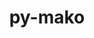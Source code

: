 ---
title: "py-mako"
layout: cache
categories: [package, develop]
meta: {"compilers": ["gcc@=11.1.0", "gcc@=11.4.0", "gcc@=13.2.0", "gcc@=9.4.0", "oneapi@=2024.2.1"], "num_specs": 76, "num_specs_by_stack": {"data-vis-sdk": 5, "e4s": 16, "e4s-neoverse-v2": 6, "e4s-neoverse_v1": 4, "e4s-oneapi": 15, "e4s-power": 2, "e4s-rocm-external": 5, "gpu-tests": 18, "hep": 5, "ml-linux-x86_64-rocm": 5, "root": 76}, "oss": ["ubuntu20.04", "ubuntu22.04", "ubuntu24.04"], "platforms": ["linux"], "stacks": ["data-vis-sdk", "e4s", "e4s-neoverse-v2", "e4s-neoverse_v1", "e4s-oneapi", "e4s-power", "e4s-rocm-external", "gpu-tests", "hep", "ml-linux-x86_64-rocm", "root"], "targets": ["neoverse_v1", "neoverse_v2", "ppc64le", "x86_64_v3"], "versions": ["1.2.4"]}
spec_details: [{"compiler": "gcc@=11.4.0", "hash": "23ko7f57zggckpvaktutvzfnixpnr3ex", "os": "ubuntu22.04", "platform": "linux", "size": "-", "stacks": ["hep", "root"], "target": "x86_64_v3", "variants": ["build_system=python_pip"], "versions": ["1.2.4"]}, {"compiler": "gcc@=11.4.0", "hash": "24ss63mt6bqydujgxzuua3x7u2cypsek", "os": "ubuntu22.04", "platform": "linux", "size": "-", "stacks": ["e4s-neoverse_v1", "root"], "target": "neoverse_v1", "variants": ["build_system=python_pip"], "versions": ["1.2.4"]}, {"compiler": "gcc@=13.2.0", "hash": "2jtfy5fcvyq3isctpmichgsv5mmcgun7", "os": "ubuntu24.04", "platform": "linux", "size": "-", "stacks": ["ml-linux-x86_64-rocm", "root"], "target": "x86_64_v3", "variants": ["build_system=python_pip"], "versions": ["1.2.4"]}, {"compiler": "gcc@=11.4.0", "hash": "2mq5jo4sy2l3tsd2i33uqyar5wkrese5", "os": "ubuntu22.04", "platform": "linux", "size": "-", "stacks": ["e4s-neoverse-v2", "root"], "target": "neoverse_v2", "variants": ["build_system=python_pip"], "versions": ["1.2.4"]}, {"compiler": "gcc@=11.4.0", "hash": "2w7uskc3edxx2tfkdoceltzpyd3bvxbi", "os": "ubuntu22.04", "platform": "linux", "size": "-", "stacks": ["e4s", "root"], "target": "x86_64_v3", "variants": ["build_system=python_pip"], "versions": ["1.2.4"]}, {"compiler": "gcc@=11.1.0", "hash": "3e3q6f3wucjslxni6zbroqvveaf7xutg", "os": "ubuntu20.04", "platform": "linux", "size": "-", "stacks": ["data-vis-sdk", "root"], "target": "x86_64_v3", "variants": ["build_system=python_pip"], "versions": ["1.2.4"]}, {"compiler": "gcc@=13.2.0", "hash": "473f5xzykcysdqqlfobn3zmrnke6bquv", "os": "ubuntu24.04", "platform": "linux", "size": "-", "stacks": ["ml-linux-x86_64-rocm", "root"], "target": "x86_64_v3", "variants": ["build_system=python_pip"], "versions": ["1.2.4"]}, {"compiler": "gcc@=11.4.0", "hash": "4gixqaiurd6qrudffzplao6yebwyc5rg", "os": "ubuntu22.04", "platform": "linux", "size": "-", "stacks": ["e4s-neoverse_v1", "root"], "target": "neoverse_v1", "variants": ["build_system=python_pip"], "versions": ["1.2.4"]}, {"compiler": "oneapi@=2024.2.1", "hash": "57shwiogyytrn4fly47cqp6oohsrkbev", "os": "ubuntu22.04", "platform": "linux", "size": "-", "stacks": ["e4s-oneapi", "root"], "target": "x86_64_v3", "variants": ["build_system=python_pip"], "versions": ["1.2.4"]}, {"compiler": "gcc@=11.1.0", "hash": "5swsffhwyr4trq7uw7yt7c7voeb75w4n", "os": "ubuntu20.04", "platform": "linux", "size": "-", "stacks": ["data-vis-sdk", "root"], "target": "x86_64_v3", "variants": ["build_system=python_pip"], "versions": ["1.2.4"]}, {"compiler": "gcc@=11.4.0", "hash": "5tnm2fqbzw4zbv6t445q6e3ywaesmnk4", "os": "ubuntu22.04", "platform": "linux", "size": "-", "stacks": ["e4s-neoverse-v2", "root"], "target": "neoverse_v2", "variants": ["build_system=python_pip"], "versions": ["1.2.4"]}, {"compiler": "oneapi@=2024.2.1", "hash": "5zfbl3fj655qikdyxb6jsqplxs36z7zl", "os": "ubuntu22.04", "platform": "linux", "size": "-", "stacks": ["e4s-oneapi", "root"], "target": "x86_64_v3", "variants": ["build_system=python_pip"], "versions": ["1.2.4"]}, {"compiler": "gcc@=11.1.0", "hash": "63o5efey3jq3x5jsk4wjfxie52vuuenn", "os": "ubuntu20.04", "platform": "linux", "size": "-", "stacks": ["gpu-tests", "root"], "target": "x86_64_v3", "variants": ["build_system=python_pip"], "versions": ["1.2.4"]}, {"compiler": "oneapi@=2024.2.1", "hash": "6kdglm3hde3uc5yegst6q5tn5cvimu27", "os": "ubuntu22.04", "platform": "linux", "size": "-", "stacks": ["e4s-oneapi", "root"], "target": "x86_64_v3", "variants": ["build_system=python_pip"], "versions": ["1.2.4"]}, {"compiler": "gcc@=11.1.0", "hash": "6q3a2dhk2lcfe6qqgm7mkq6u6c2e4r5h", "os": "ubuntu20.04", "platform": "linux", "size": "-", "stacks": ["gpu-tests", "root"], "target": "x86_64_v3", "variants": ["build_system=python_pip"], "versions": ["1.2.4"]}, {"compiler": "gcc@=11.4.0", "hash": "73hxndnasttacnt34a5pe3r6dh5lwbh7", "os": "ubuntu22.04", "platform": "linux", "size": "-", "stacks": ["e4s-neoverse-v2", "root"], "target": "neoverse_v2", "variants": ["build_system=python_pip"], "versions": ["1.2.4"]}, {"compiler": "oneapi@=2024.2.1", "hash": "7bwxlrh4drmtyb4s5mwkrqrxrmxd6ab4", "os": "ubuntu22.04", "platform": "linux", "size": "-", "stacks": ["e4s-oneapi", "root"], "target": "x86_64_v3", "variants": ["build_system=python_pip"], "versions": ["1.2.4"]}, {"compiler": "gcc@=11.4.0", "hash": "7ggukdjahcv6xtoue2ixkseh6dcwgp33", "os": "ubuntu22.04", "platform": "linux", "size": "-", "stacks": ["e4s", "e4s-rocm-external", "root"], "target": "x86_64_v3", "variants": ["build_system=python_pip"], "versions": ["1.2.4"]}, {"compiler": "gcc@=11.1.0", "hash": "buuhriladfqfzow3um3ihq2evapscb7u", "os": "ubuntu20.04", "platform": "linux", "size": "-", "stacks": ["data-vis-sdk", "root"], "target": "x86_64_v3", "variants": ["build_system=python_pip"], "versions": ["1.2.4"]}, {"compiler": "gcc@=11.4.0", "hash": "buuzrxpavyxukhngxotoznnped6cituy", "os": "ubuntu22.04", "platform": "linux", "size": "-", "stacks": ["e4s", "root"], "target": "x86_64_v3", "variants": ["build_system=python_pip"], "versions": ["1.2.4"]}, {"compiler": "gcc@=11.1.0", "hash": "dwgqs4bcnci7vbt6ftolkynnxliknqup", "os": "ubuntu20.04", "platform": "linux", "size": "-", "stacks": ["gpu-tests", "root"], "target": "x86_64_v3", "variants": ["build_system=python_pip"], "versions": ["1.2.4"]}, {"compiler": "oneapi@=2024.2.1", "hash": "dyvvkqdczxcai25mutvuwoho5sxkpwfc", "os": "ubuntu22.04", "platform": "linux", "size": "-", "stacks": ["e4s-oneapi", "root"], "target": "x86_64_v3", "variants": ["build_system=python_pip"], "versions": ["1.2.4"]}, {"compiler": "gcc@=11.4.0", "hash": "dzsnlzizmokcej2sy3sva3uscmzetc2n", "os": "ubuntu22.04", "platform": "linux", "size": "-", "stacks": ["e4s", "root"], "target": "x86_64_v3", "variants": ["build_system=python_pip"], "versions": ["1.2.4"]}, {"compiler": "oneapi@=2024.2.1", "hash": "egkmhsorw2ndkuh6its5ygkltnpucgvi", "os": "ubuntu22.04", "platform": "linux", "size": "-", "stacks": ["e4s-oneapi", "root"], "target": "x86_64_v3", "variants": ["build_system=python_pip"], "versions": ["1.2.4"]}, {"compiler": "gcc@=11.4.0", "hash": "escht43psbriwgq2453533x2djapm2zc", "os": "ubuntu22.04", "platform": "linux", "size": "-", "stacks": ["hep", "root"], "target": "x86_64_v3", "variants": ["build_system=python_pip"], "versions": ["1.2.4"]}, {"compiler": "gcc@=11.4.0", "hash": "fxwyft4hje6ftb2u7m2n3izzhjpzfueu", "os": "ubuntu22.04", "platform": "linux", "size": "-", "stacks": ["e4s", "e4s-rocm-external", "root"], "target": "x86_64_v3", "variants": ["build_system=python_pip"], "versions": ["1.2.4"]}, {"compiler": "oneapi@=2024.2.1", "hash": "gbd5nyqjdmaciq2tdv6drbd2aitw7deq", "os": "ubuntu22.04", "platform": "linux", "size": "-", "stacks": ["e4s-oneapi", "root"], "target": "x86_64_v3", "variants": ["build_system=python_pip"], "versions": ["1.2.4"]}, {"compiler": "gcc@=11.1.0", "hash": "gecs6likyw6upplpmtdbidruqziyiipl", "os": "ubuntu20.04", "platform": "linux", "size": "-", "stacks": ["gpu-tests", "root"], "target": "x86_64_v3", "variants": ["build_system=python_pip"], "versions": ["1.2.4"]}, {"compiler": "gcc@=11.4.0", "hash": "ghznnnc4j3y45ayrthxdh3z7sqnvmy4s", "os": "ubuntu22.04", "platform": "linux", "size": "-", "stacks": ["e4s", "root"], "target": "x86_64_v3", "variants": ["build_system=python_pip"], "versions": ["1.2.4"]}, {"compiler": "gcc@=11.4.0", "hash": "glc4gqxxmtk4s2v63rmnll4kudmmoabl", "os": "ubuntu22.04", "platform": "linux", "size": "-", "stacks": ["e4s-neoverse-v2", "root"], "target": "neoverse_v2", "variants": ["build_system=python_pip"], "versions": ["1.2.4"]}, {"compiler": "gcc@=11.1.0", "hash": "gtbezclkakeane3u3zr74mw5igj3ucgs", "os": "ubuntu20.04", "platform": "linux", "size": "-", "stacks": ["data-vis-sdk", "root"], "target": "x86_64_v3", "variants": ["build_system=python_pip"], "versions": ["1.2.4"]}, {"compiler": "gcc@=11.4.0", "hash": "gx3y4aaldvn63jz7nb4d7kvoy6pkknxi", "os": "ubuntu22.04", "platform": "linux", "size": "-", "stacks": ["e4s-neoverse_v1", "root"], "target": "neoverse_v1", "variants": ["build_system=python_pip"], "versions": ["1.2.4"]}, {"compiler": "oneapi@=2024.2.1", "hash": "hd6zsacjmsrd46cb5oh5wupceqnwfxga", "os": "ubuntu22.04", "platform": "linux", "size": "-", "stacks": ["e4s-oneapi", "root"], "target": "x86_64_v3", "variants": ["build_system=python_pip"], "versions": ["1.2.4"]}, {"compiler": "gcc@=13.2.0", "hash": "hyxq46k2bm6mb635eq27bjfe55cntst2", "os": "ubuntu24.04", "platform": "linux", "size": "-", "stacks": ["ml-linux-x86_64-rocm", "root"], "target": "x86_64_v3", "variants": ["build_system=python_pip"], "versions": ["1.2.4"]}, {"compiler": "gcc@=11.1.0", "hash": "ikvd5yt533myxxlx64p2haip3ezepba7", "os": "ubuntu20.04", "platform": "linux", "size": "-", "stacks": ["gpu-tests", "root"], "target": "x86_64_v3", "variants": ["build_system=python_pip"], "versions": ["1.2.4"]}, {"compiler": "gcc@=11.4.0", "hash": "j7uqzhpdym3tcmkdohmausv3g4dytd7s", "os": "ubuntu22.04", "platform": "linux", "size": "-", "stacks": ["e4s", "e4s-rocm-external", "root"], "target": "x86_64_v3", "variants": ["build_system=python_pip"], "versions": ["1.2.4"]}, {"compiler": "gcc@=11.1.0", "hash": "k65zb6ejykrx6wbsa74tzqz6mae25qz2", "os": "ubuntu20.04", "platform": "linux", "size": "-", "stacks": ["data-vis-sdk", "root"], "target": "x86_64_v3", "variants": ["build_system=python_pip"], "versions": ["1.2.4"]}, {"compiler": "gcc@=11.1.0", "hash": "kkh3b3v4ubho7b4elsopbd6eysjgsoom", "os": "ubuntu20.04", "platform": "linux", "size": "-", "stacks": ["gpu-tests", "root"], "target": "x86_64_v3", "variants": ["build_system=python_pip"], "versions": ["1.2.4"]}, {"compiler": "oneapi@=2024.2.1", "hash": "lqe63hd4vdzdweeqhkugyya4plpobbkc", "os": "ubuntu22.04", "platform": "linux", "size": "-", "stacks": ["e4s-oneapi", "root"], "target": "x86_64_v3", "variants": ["build_system=python_pip"], "versions": ["1.2.4"]}, {"compiler": "gcc@=11.1.0", "hash": "lujdymvpzlluxozjjm24yzjiyq4pvzle", "os": "ubuntu20.04", "platform": "linux", "size": "-", "stacks": ["gpu-tests", "root"], "target": "x86_64_v3", "variants": ["build_system=python_pip"], "versions": ["1.2.4"]}, {"compiler": "gcc@=13.2.0", "hash": "n7voe76vvfqb267l7mt7lekgsadxvbmm", "os": "ubuntu24.04", "platform": "linux", "size": "-", "stacks": ["ml-linux-x86_64-rocm", "root"], "target": "x86_64_v3", "variants": ["build_system=python_pip"], "versions": ["1.2.4"]}, {"compiler": "gcc@=11.1.0", "hash": "nbvod6gl7savtem3w4pqrdk5l4vtigil", "os": "ubuntu20.04", "platform": "linux", "size": "-", "stacks": ["gpu-tests", "root"], "target": "x86_64_v3", "variants": ["build_system=python_pip"], "versions": ["1.2.4"]}, {"compiler": "gcc@=11.4.0", "hash": "oi6yscnrwlsdluc6tsspnj33rvpgg6h2", "os": "ubuntu22.04", "platform": "linux", "size": "-", "stacks": ["hep", "root"], "target": "x86_64_v3", "variants": ["build_system=python_pip"], "versions": ["1.2.4"]}, {"compiler": "gcc@=11.4.0", "hash": "p3xgscbdmvpxrp6bcyqfems4ilkkbdr3", "os": "ubuntu22.04", "platform": "linux", "size": "-", "stacks": ["hep", "root"], "target": "x86_64_v3", "variants": ["build_system=python_pip"], "versions": ["1.2.4"]}, {"compiler": "gcc@=11.1.0", "hash": "p4epqd26cundxdtcnkxccpozvylajpyh", "os": "ubuntu20.04", "platform": "linux", "size": "-", "stacks": ["gpu-tests", "root"], "target": "x86_64_v3", "variants": ["build_system=python_pip"], "versions": ["1.2.4"]}, {"compiler": "gcc@=11.1.0", "hash": "pq4hfxbzbmb2lbwgowrwpgmmjw64gto4", "os": "ubuntu20.04", "platform": "linux", "size": "-", "stacks": ["gpu-tests", "root"], "target": "x86_64_v3", "variants": ["build_system=python_pip"], "versions": ["1.2.4"]}, {"compiler": "gcc@=11.1.0", "hash": "prlo6ybcrjahiutzwkmbg3biio2srpwf", "os": "ubuntu20.04", "platform": "linux", "size": "-", "stacks": ["gpu-tests", "root"], "target": "x86_64_v3", "variants": ["build_system=python_pip"], "versions": ["1.2.4"]}, {"compiler": "gcc@=11.4.0", "hash": "psdxfqzcoid3mh7pewiyawgc44glv4e2", "os": "ubuntu22.04", "platform": "linux", "size": "-", "stacks": ["e4s", "root"], "target": "x86_64_v3", "variants": ["build_system=python_pip"], "versions": ["1.2.4"]}, {"compiler": "gcc@=11.4.0", "hash": "qkourqgljcnlodutilnepiwvjkyvpcil", "os": "ubuntu22.04", "platform": "linux", "size": "-", "stacks": ["e4s", "root"], "target": "x86_64_v3", "variants": ["build_system=python_pip"], "versions": ["1.2.4"]}, {"compiler": "gcc@=11.1.0", "hash": "r6fysb7aiuav3gndfort3zrjugbwex75", "os": "ubuntu20.04", "platform": "linux", "size": "-", "stacks": ["gpu-tests", "root"], "target": "x86_64_v3", "variants": ["build_system=python_pip"], "versions": ["1.2.4"]}, {"compiler": "oneapi@=2024.2.1", "hash": "rrhkfc4cxbmjk7bp4psghfywl5goti24", "os": "ubuntu22.04", "platform": "linux", "size": "-", "stacks": ["e4s-oneapi", "root"], "target": "x86_64_v3", "variants": ["build_system=python_pip"], "versions": ["1.2.4"]}, {"compiler": "gcc@=11.4.0", "hash": "rvm2p5qgpzy5jmi7cxlpz55jdzlv555b", "os": "ubuntu22.04", "platform": "linux", "size": "-", "stacks": ["e4s", "root"], "target": "x86_64_v3", "variants": ["build_system=python_pip"], "versions": ["1.2.4"]}, {"compiler": "gcc@=11.4.0", "hash": "t3i3tixy4rtlb2dbmsghz533umdjipxy", "os": "ubuntu22.04", "platform": "linux", "size": "-", "stacks": ["e4s-neoverse-v2", "root"], "target": "neoverse_v2", "variants": ["build_system=python_pip"], "versions": ["1.2.4"]}, {"compiler": "oneapi@=2024.2.1", "hash": "tbch7xmebikbto66fa33dztk74pix3sr", "os": "ubuntu22.04", "platform": "linux", "size": "-", "stacks": ["e4s-oneapi", "root"], "target": "x86_64_v3", "variants": ["build_system=python_pip"], "versions": ["1.2.4"]}, {"compiler": "gcc@=11.4.0", "hash": "tc2yijsf7lepghtw26uqztkkrd7q6hs5", "os": "ubuntu22.04", "platform": "linux", "size": "-", "stacks": ["e4s", "e4s-rocm-external", "root"], "target": "x86_64_v3", "variants": ["build_system=python_pip"], "versions": ["1.2.4"]}, {"compiler": "oneapi@=2024.2.1", "hash": "tqpxkbmprxkvu3opcz24vh7mywwdz5hu", "os": "ubuntu22.04", "platform": "linux", "size": "-", "stacks": ["e4s-oneapi", "root"], "target": "x86_64_v3", "variants": ["build_system=python_pip"], "versions": ["1.2.4"]}, {"compiler": "gcc@=11.1.0", "hash": "u5i26kpprws3ftc4363hesmhg5wir5q5", "os": "ubuntu20.04", "platform": "linux", "size": "-", "stacks": ["gpu-tests", "root"], "target": "x86_64_v3", "variants": ["build_system=python_pip"], "versions": ["1.2.4"]}, {"compiler": "gcc@=11.4.0", "hash": "u5lkfye4ueurod7azq3pw45r5ind6tux", "os": "ubuntu22.04", "platform": "linux", "size": "-", "stacks": ["e4s", "root"], "target": "x86_64_v3", "variants": ["build_system=python_pip"], "versions": ["1.2.4"]}, {"compiler": "gcc@=13.2.0", "hash": "upvd2xmekmo7y565mf7sjz7r2335td4x", "os": "ubuntu24.04", "platform": "linux", "size": "-", "stacks": ["ml-linux-x86_64-rocm", "root"], "target": "x86_64_v3", "variants": ["build_system=python_pip"], "versions": ["1.2.4"]}, {"compiler": "oneapi@=2024.2.1", "hash": "vahtwfrvygbet5amcaizwrobwsz5qyqt", "os": "ubuntu22.04", "platform": "linux", "size": "-", "stacks": ["e4s-oneapi", "root"], "target": "x86_64_v3", "variants": ["build_system=python_pip"], "versions": ["1.2.4"]}, {"compiler": "gcc@=9.4.0", "hash": "vuxlafvcatzpffvnyknikqu7dk6sfqal", "os": "ubuntu20.04", "platform": "linux", "size": "-", "stacks": ["e4s-power", "root"], "target": "ppc64le", "variants": ["build_system=python_pip"], "versions": ["1.2.4"]}, {"compiler": "gcc@=11.1.0", "hash": "w75nhlvjtexqdaqi2xukmzv26tzrsfav", "os": "ubuntu20.04", "platform": "linux", "size": "-", "stacks": ["gpu-tests", "root"], "target": "x86_64_v3", "variants": ["build_system=python_pip"], "versions": ["1.2.4"]}, {"compiler": "gcc@=11.4.0", "hash": "wnbfqprngcqtxdisyexkm5brhvdsm7rj", "os": "ubuntu22.04", "platform": "linux", "size": "-", "stacks": ["hep", "root"], "target": "x86_64_v3", "variants": ["build_system=python_pip"], "versions": ["1.2.4"]}, {"compiler": "gcc@=11.4.0", "hash": "wxvxvwzmaoda4lbdpuyhq5il7763z3a4", "os": "ubuntu22.04", "platform": "linux", "size": "-", "stacks": ["e4s", "root"], "target": "x86_64_v3", "variants": ["build_system=python_pip"], "versions": ["1.2.4"]}, {"compiler": "gcc@=11.1.0", "hash": "xajy6t2og3fhybxn3yw55frikzaihnnj", "os": "ubuntu20.04", "platform": "linux", "size": "-", "stacks": ["gpu-tests", "root"], "target": "x86_64_v3", "variants": ["build_system=python_pip"], "versions": ["1.2.4"]}, {"compiler": "gcc@=11.4.0", "hash": "xjaohzfadazoq5bgw5qrlhr5gsbb7q5i", "os": "ubuntu22.04", "platform": "linux", "size": "-", "stacks": ["e4s", "root"], "target": "x86_64_v3", "variants": ["build_system=python_pip"], "versions": ["1.2.4"]}, {"compiler": "oneapi@=2024.2.1", "hash": "xzgva4md62pnhplq4dtsqp5zlvy26bfl", "os": "ubuntu22.04", "platform": "linux", "size": "-", "stacks": ["e4s-oneapi", "root"], "target": "x86_64_v3", "variants": ["build_system=python_pip"], "versions": ["1.2.4"]}, {"compiler": "oneapi@=2024.2.1", "hash": "xzl44qy7tvrigydoihccpucnimj2dnrb", "os": "ubuntu22.04", "platform": "linux", "size": "-", "stacks": ["e4s-oneapi", "root"], "target": "x86_64_v3", "variants": ["build_system=python_pip"], "versions": ["1.2.4"]}, {"compiler": "gcc@=11.4.0", "hash": "y5mdiyaadb6jy72fjihn3qq56nyek6ln", "os": "ubuntu22.04", "platform": "linux", "size": "-", "stacks": ["e4s-neoverse_v1", "root"], "target": "neoverse_v1", "variants": ["build_system=python_pip"], "versions": ["1.2.4"]}, {"compiler": "gcc@=11.1.0", "hash": "y6wyxpjhdhgpb7fxylgtyz7wpv43tlfg", "os": "ubuntu20.04", "platform": "linux", "size": "-", "stacks": ["gpu-tests", "root"], "target": "x86_64_v3", "variants": ["build_system=python_pip"], "versions": ["1.2.4"]}, {"compiler": "gcc@=11.1.0", "hash": "yjwdqpbkxpvo2v3liuhljytuev7avqnf", "os": "ubuntu20.04", "platform": "linux", "size": "-", "stacks": ["gpu-tests", "root"], "target": "x86_64_v3", "variants": ["build_system=python_pip"], "versions": ["1.2.4"]}, {"compiler": "gcc@=9.4.0", "hash": "ykatzif5rmmmxt4txfuyh3enrrwk66gf", "os": "ubuntu20.04", "platform": "linux", "size": "-", "stacks": ["e4s-power", "root"], "target": "ppc64le", "variants": ["build_system=python_pip"], "versions": ["1.2.4"]}, {"compiler": "gcc@=11.1.0", "hash": "yl7h2656qghxztvanrr2gq7hre3trqvs", "os": "ubuntu20.04", "platform": "linux", "size": "-", "stacks": ["gpu-tests", "root"], "target": "x86_64_v3", "variants": ["build_system=python_pip"], "versions": ["1.2.4"]}, {"compiler": "gcc@=11.4.0", "hash": "yojcpbstdzgp2mifqlubhv6xgo2h6lpa", "os": "ubuntu22.04", "platform": "linux", "size": "-", "stacks": ["e4s", "root"], "target": "x86_64_v3", "variants": ["build_system=python_pip"], "versions": ["1.2.4"]}, {"compiler": "gcc@=11.4.0", "hash": "yu7e4go2jfn537ceewtccvmve5fwy4ka", "os": "ubuntu22.04", "platform": "linux", "size": "-", "stacks": ["e4s", "e4s-rocm-external", "root"], "target": "x86_64_v3", "variants": ["build_system=python_pip"], "versions": ["1.2.4"]}, {"compiler": "gcc@=11.4.0", "hash": "za6twt652thkqu2vbeo4xfxxm5dev7x7", "os": "ubuntu22.04", "platform": "linux", "size": "-", "stacks": ["e4s-neoverse-v2", "root"], "target": "neoverse_v2", "variants": ["build_system=python_pip"], "versions": ["1.2.4"]}]
---